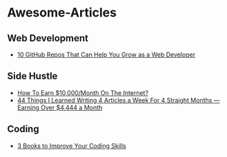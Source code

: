 # Awesome-Articles

## Web Development
- [10 GitHub Repos That Can Help You Grow as a Web Developer](https://levelup.gitconnected.com/10-github-repos-that-can-help-you-grow-as-a-web-developer-56a640d9771a)

## Side Hustle 
- [How To Earn $10,000/Month On The Internet?](https://medium.com/love-in-the-air/how-to-earn-10-000-month-on-the-internet-dde71eb82877)
- [44 Things I Learned Writing 4 Articles a Week For 4 Straight Months — Earning Over $4,444 a Month](https://medium.com/the-ascent/44-things-i-learned-writing-4-articles-a-week-for-4-straight-months-earning-over-4-444-a-month-aa37ebc6264f)

## Coding 
- [3 Books to Improve Your Coding Skills](https://betterprogramming.pub/3-books-to-improve-your-coding-skills-afa67621192)
